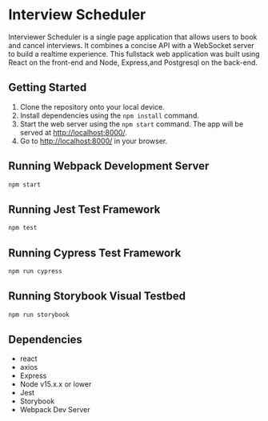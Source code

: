 # Interview Scheduler
Interviewer Scheduler is a single page application that allows users to book and cancel interviews. It combines a concise API with a WebSocket server to build a realtime experience. This fullstack web application was built using React on the front-end and Node, Express,and Postgresql on the back-end.

## Getting Started

1. Clone the repository onto your local device.
2. Install dependencies using the `npm install` command.
3. Start the web server using the `npm start` command. The app will be served at <http://localhost:8000/>.
4. Go to <http://localhost:8000/> in your browser.

## Running Webpack Development Server

```sh
npm start
```

## Running Jest Test Framework

```sh
npm test
```

## Running Cypress Test Framework

```sh
npm run cypress
```

## Running Storybook Visual Testbed

```sh
npm run storybook
```

## Dependencies
* react
* axios
* Express
* Node v15.x.x or lower
* Jest
* Storybook
* Webpack Dev Server
